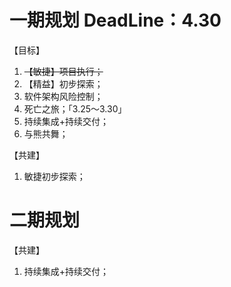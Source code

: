 # 一期规划 DeadLine：4.30

【目标】

1. ~~【敏捷】项目执行；~~
2. 【精益】初步探索；
3. 软件架构风险控制；
4. 死亡之旅；「3.25～3.30」
5. 持续集成+持续交付；
6. 与熊共舞；

【共建】

1. 敏捷初步探索；

# 二期规划

【共建】

1. 持续集成+持续交付；